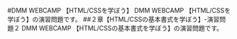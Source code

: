 #DMM WEBCAMP 【HTML/CSSを学ぼう】
DMM WEBCAMP 【HTML/CSSを学ぼう】の演習問題です。
##２章【HTML/CSSの基本書式を学ぼう】-演習問題２
DMM WEBCAMP 【HTML/CSSの基本書式を学ぼう】の演習問題です。